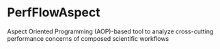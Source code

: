 # PerfFlowAspect
Aspect Oriented Programming (AOP)-based tool to analyze cross-cutting performance concerns of composed scientific workflows 
